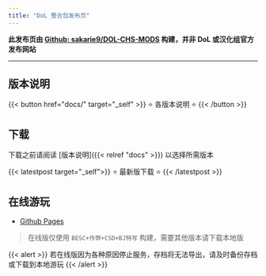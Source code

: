 ```yaml
---
title: "DoL 整合包发布页"
---
```


**此发布页由 [Github: sakarie9/DOL-CHS-MODS](https://github.com/sakarie9/DOL-CHS-MODS) 构建，并非 DoL 或汉化组官方发布网站**

---

## 版本说明

{{< button href="docs/" target="_self" >}}
⭐️ 各版本说明 ⭐️
{{< /button >}}

## 下载

下载之前请阅读 [版本说明]({{< relref "docs" >}}) 以选择所需版本

{{< latestpost target="_self">}}
⭐️ 最新版下载 ⭐️
{{< /latestpost >}}

## 在线游玩

- [Github Pages](https://dol-chs-mods-hub.netlify.app/)

> 在线版仅使用 `BESC+作弊+CSD+BJ特写` 构建，需要其他版本请下载本地版

{{< alert >}}
若在线版因为各种原因停止服务，存档将无法导出，请及时备份存档或下载到本地游玩
{{< /alert >}}
